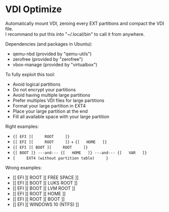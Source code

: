 # VDI Optimize

Automatically mount VDI, zeroing every EXT partitions and compact the VDI file.  
I recommand to put this into "~/.local/bin" to call it from anywhere.

Dependencies (and packages in Ubuntu):
- qemu-nbd (provided by "qemu-utils")
- zerofree (provided by "zerofree")
- vbox-manage (provided by "virtualbox")

To fully exploit this tool:
- Avoid logical partitions
- Do not encrypt your partitions
- Avoid having multiple large partitions
- Prefer multiples VDI files for large partitions
- Format your large partition in EXT4
- Place your large partition at the end
- Fill all available space with your large partition

Right examples:
- ```{[ EFI ][     ROOT     ]}```
- ```{[ EFI ][     ROOT     ]}``` + ```{[   HOME   ]}```
- ```{[ EFI ][ BOOT ][     ROOT     ]}```
- ```{[ BOOT ]} ---and--- {[   HOME   ]} ---and--- {[   VAR   ]}```
- ```{     EXT4 (without partition table)     }```

Wrong examples:
- [[ EFI ][     ROOT     ][     FREE SPACE     ]]
- [[ EFI ][ BOOT ][     LUKS ROOT     ]]
- [[ EFI ][ BOOT ][     LVM ROOT     ]]
- [[ EFI ][     ROOT     ][   HOME   ]]
- [[ EFI ][     ROOT     ][ BOOT ]]
- [[ EFI ][     WINDOWS 10 (NTFS)     ]]
